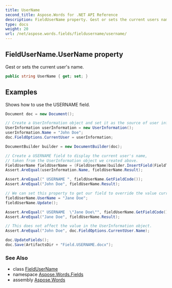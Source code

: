 ```yaml
---
title: UserName
second_title: Aspose.Words for .NET API Reference
description: FieldUserName property. Gest or sets the current users name in C#.
type: docs
weight: 20
url: /net/aspose.words.fields/fieldusername/username/
---
```

## FieldUserName.UserName property

Gest or sets the current user's name.

```csharp
public string UserName { get; set; }
```

## Examples

Shows how to use the USERNAME field.

```csharp
Document doc = new Document();

// Create a UserInformation object and set it as the source of user information for any fields that we create.
UserInformation userInformation = new UserInformation();
userInformation.Name = "John Doe";
doc.FieldOptions.CurrentUser = userInformation;

DocumentBuilder builder = new DocumentBuilder(doc);

// Create a USERNAME field to display the current user's name,
// taken from the UserInformation object we created above.
FieldUserName fieldUserName = (FieldUserName)builder.InsertField(FieldType.FieldUserName, true);
Assert.AreEqual(userInformation.Name, fieldUserName.Result);

Assert.AreEqual(" USERNAME ", fieldUserName.GetFieldCode());
Assert.AreEqual("John Doe", fieldUserName.Result);

// We can set this property to get our field to override the value currently stored in the UserInformation object. 
fieldUserName.UserName = "Jane Doe";
fieldUserName.Update();

Assert.AreEqual(" USERNAME  \"Jane Doe\"", fieldUserName.GetFieldCode());
Assert.AreEqual("Jane Doe", fieldUserName.Result);

// This does not affect the value in the UserInformation object.
Assert.AreEqual("John Doe", doc.FieldOptions.CurrentUser.Name);

doc.UpdateFields();
doc.Save(ArtifactsDir + "Field.USERNAME.docx");
```

### See Also

* class [FieldUserName](../)
* namespace [Aspose.Words.Fields](../../fieldusername/)
* assembly [Aspose.Words](../../../)
